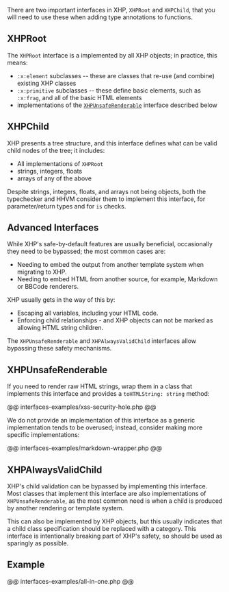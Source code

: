 There are two important interfaces in XHP, `XHPRoot` and `XHPChild`, that you will need to use these when adding type annotations to functions.

## XHPRoot

The `XHPRoot` interface is a implemented by all XHP objects; in practice, this means:
 - `:x:element` subclasses -- these are classes that re-use (and combine) existing XHP classes
 - `:x:primitive` subclasses -- these define basic elements, such as `:x:frag`, and all of the basic HTML elements
 - implementations of the [`XHPUnsafeRenderable`](#xhpunsaferenderable) interface described below

## XHPChild

XHP presents a tree structure, and this interface defines what can be valid child nodes of the tree; it includes:
 - All implementations of `XHPRoot`
 - strings, integers, floats
 - arrays of any of the above

Despite strings, integers, floats, and arrays not being objects, both the typechecker and HHVM consider them to implement this interface,
for parameter/return types and for `is` checks.

## Advanced Interfaces

While XHP's safe-by-default features are usually beneficial, occasionally they need to be bypassed; the most common cases are:
 - Needing to embed the output from another template system when migrating to XHP.
 - Needing to embed HTML from another source, for example, Markdown or BBCode renderers.

XHP usually gets in the way of this by:
 - Escaping all variables, including your HTML code.
 - Enforcing child relationships - and XHP objects can not be marked as allowing HTML string children.

The `XHPUnsafeRenderable` and `XHPAlwaysValidChild` interfaces allow bypassing these safety mechanisms.

## XHPUnsafeRenderable

If you need to render raw HTML strings, wrap them in a class that implements this interface and provides a `toHTMLString: string` method:

@@ interfaces-examples/xss-security-hole.php @@

We do not provide an implementation of this interface as a generic implementation tends to be overused; instead, consider making more specific
implementations:

@@ interfaces-examples/markdown-wrapper.php @@

## XHPAlwaysValidChild

XHP's child validation can be bypassed by implementing this interface. Most classes that implement this interface are also implementations of
`XHPUnsafeRenderable`, as the most common need is when a child is produced by another rendering or template system.

This can also be implemented by XHP objects, but this usually indicates that a child class specification should be replaced with a category. This
interface is intentionally breaking part of XHP's safety, so should be used as sparingly as possible.

## Example

@@ interfaces-examples/all-in-one.php @@
